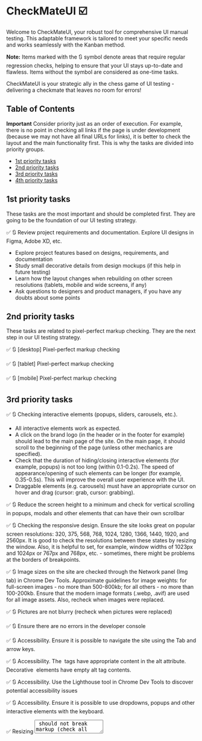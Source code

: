 # CheckMateUI ☑️

Welcome to CheckMateUI, your robust tool for comprehensive UI manual testing. This adaptable framework is tailored to meet your specific needs and works seamlessly with the Kanban method.

**Note:** Items marked with the 🔃 symbol denote areas that require regular regression checks, helping to ensure that your UI stays up-to-date and flawless. Items without the symbol are considered as one-time tasks.

CheckMateUI is your strategic ally in the chess game of UI testing - delivering a checkmate that leaves no room for errors!

## Table of Contents

**Important** Consider priority just as an order of execution. For example, there is no point in checking all links if the page is under development (because we may not have all final URLs for links), it is better to check the layout and the main functionality first. This is why the tasks are divided into priority groups.
    
- [1st priority tasks](#1st-priority-tasks)
- [2nd priority tasks](#2nd-priority-tasks)
- [3rd priority tasks](#3rd-priority-tasks)
- [4th priority tasks](#4th-priority-tasks)

## 1st priority tasks

These tasks are the most important and should be completed first. They are going to be the foundation of our UI testing strategy.

✅ 🔃 Review project requirements and documentation. Explore UI designs in Figma, Adobe XD, etc.
- Explore project features based on designs, requirements, and documentation
- Study small decorative details from design mockups (if this help in future testing)
- Learn how the layout changes when rebuilding on other screen resolutions (tablets, mobile and wide screens, if any)
- Ask questions to designers and product managers, if you have any doubts about some points

## 2nd priority tasks

These tasks are related to pixel-perfect markup checking. They are the next step in our UI testing strategy.

✅ 🔃 [desktop] Pixel-perfect markup checking

✅ 🔃 [tablet] Pixel-perfect markup checking

✅ 🔃 [mobile] Pixel-perfect markup checking
    
## 3rd priority tasks

✅ 🔃 Checking interactive elements (popups, sliders, carousels, etc.).
- All interactive elements work as expected.
- A click on the brand logo (in the header or in the footer for example) should lead to the main page of the site. On the main page, it should scroll to the beginning of the page (unless other mechanics are specified).
- Check that the duration of hiding/closing interactive elements (for example, popups) is not too long (within 0.1-0.2s). The speed of appearance/opening of such elements can be longer (for example, 0.35-0.5s). This will improve the overall user experience with the UI.
- Draggable elements (e.g. carousels) must have an appropriate cursor on hover and drag (cursor: grab, cursor: grabbing).

✅ 🔃 Reduce the screen height to a minimum and check for vertical scrolling in popups, modals and other elements that can have their own scrollbar

✅ 🔃 Checking the responsive design. Ensure the site looks great on popular screen resolutions: 320, 375, 568, 768, 1024, 1280, 1366, 1440, 1920, and 2560px. It is good to check the resolutions between these states by resizing the window. Also, it is helpful to set, for example, window widths of 1023px and 1024px or 767px and 768px, etc. - sometimes, there might be problems at the borders of breakpoints.

✅ 🔃 Image sizes on the site are checked through the Network panel (Img tab) in Chrome Dev Tools. Approximate guidelines for image weights: for full-screen images - no more than 500-800kb; for all others - no more than 100-200kb. Ensure that the modern image formats (.webp, .avif) are used for all image assets. Also, recheck when images were replaced.

✅ 🔃 Pictures are not blurry (recheck when pictures were replaced)

✅ 🔃 Ensure there are no errors in the developer console

✅ 🔃 Accessibility. Ensure it is possible to navigate the site using the Tab and arrow keys.

✅ 🔃 Accessibility. The <img> tags have appropriate content in the alt attribute. Decorative <img> elements have empty alt tag contents.

✅ 🔃 Accessibility. Use the Lighthouse tool in Chrome Dev Tools to discover potential accessibility issues

✅ 🔃 Accessibility.  Ensure it is possible to use dropdowns, popups and other interactive elements with the keyboard.

✅ Resizing <textarea> should not break markup (check all textarea on site)

## 4th priority tasks

✅ 🔃 Checking buttons and links
- All buttons, links work on all pages as expected
- All buttons and links have a proper cursor on hover (usually `pointer`).
- Buttons on hover have a shorter transition-duration. When retracting, a longer transition-duration is allowed. This is done to make the site seem to respond more quickly to user actions.
- Buttons/links that have an active state should have a default cursor and nothing should happen when clicking on such elements (an example of such element https://drive.google.com/file/d/1Vb1Ct-_Wm86Eah6Bskj-8rhbUh5iYbmN/view? usp=sharing)
- Check that the text of the buttons cannot be selected with the mouse (to avoid text selection when double-clicking)
- For small buttons, the click area should be expanded. [Example](https://codesandbox.io/s/expanded-click-area-example-bltliu?file=/src/main.scss)
- Buttons and links have standard :hover, :active states. These states should be noticeable (e.g. changing opacity from 1 to 0.9; won't work)
- Links leading to external sites should open pages in a new tab so as not to take the user away from the page (`target="_blank"` attribute should be used). The same goes for `mailto` links.

✅ 🔃 There is no horizontal scroll on all pages and at all resolutions (on touch devices, swipe right/left of the pages to check).

✅ 🔃 There is no horizontal scroll on all pages and at all resolutions (on touch devices, swipe right/left of the pages to check).

✅ 🔃 Check that a custom 404 page is displayed (and not the standard nginx/Apache, for example). Recheck the 404 page also on the production version of the site;

✅ Favicon is added

✅ Webmanifest is added

✅ For the production version of the site, the sharing image should be loaded when posting to social networks and messengers.
- Facebook
- LinkedIn
- Twitter
- etc.

✅ The <title> and <meta name="description"> tags have the correct content on all pages.

✅ Page speed tested using Lighthouse tool in Chrome Dev Tools and here https://developers.google.com/speed/pagespeed/insights/. Invite developers to make changes based on the results of the review, guided by common sense

✅ Testing all pages in different browsers on different devices. 
- [real device] MacBook Pro, Google Chrome – current version
- [real device] MacBook Pro, Firefox – current version
- [real device] MacBook Pro, Safari – current version
- [real device] iPad, Safari – old version
- [real device] iPhone SE 1, Safari – old version
- [real device] iPhone SE 1, Chrome – current version
- [real device] iPhone 11, Safari – older version
- [real device] Xiaomi 5A/6A, Chrome – current version
- [virtual] macOs Big Sur, Safari 14
- [virtual] Windows 11, Firefox 107
- [virtual] Windows 11, Edge 100
- [virtual] Windows 7, Opera 80
